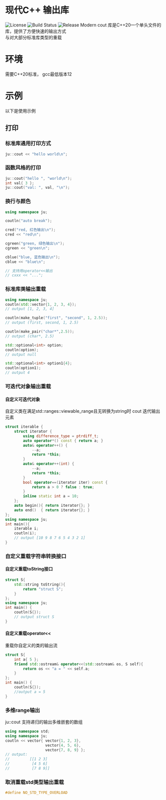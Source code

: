 # 现代C++ 输出库

![License](https://img.shields.io/github/license/jujinqian162/Modern-Cout)
![Build Status](https://github.com/jujinqian162/Modern-Cout/actions/workflows/cmake-multi-platform.yml/badge.svg)
![Release](https://img.shields.io/github/v/release/jujinqian162/Modern-Cout)
Modern cout 库是C++20一个单头文件的库，提供了方便快速的输出方式 \
与对大部分标准库类型的重载
# 环境
需要C++20标准， gcc最低版本12
# 示例
以下是使用示例
## 打印
### 标准库通用打印方式
```cpp
ju::cout << "hello world\n";   
```
### 函数风格的打印

```cpp
ju::cout("hello ", "world\n");
int val{ 3 };
ju::cout("val: ", val, "\n");
```

### 换行与颜色
```cpp
using namespace ju;

coutln("auto break"); 

cred("red, 红色输出\n");
cred << "red\n";

cgreen("green, 绿色输出\n");
cgreen << "green\n";

cblue("blue, 蓝色输出\n");
cblue << "blue\n";

// 支持用operator<<输出
// cxxx << "...";
```

### 标准库类输出重载

```cpp
using namespace ju;
coutln(std::vector{1, 2, 3, 4});
// output [1, 2, 3, 4]

coutln(make_tuple("first", "second", 1, 2.5));
// output (first, second, 1, 2.5)

coutln(make_pair("char*",2.5));
// output (char*, 2.5)

std::optional<int> option;
coutln(option);
// output null

std::optional<int> option1{4};
coutln(option1);
// output 4
```


### 可迭代对象输出重载
#### 自定义可迭代对象
自定义类在满足std::ranges::viewable_range且无转换为string时
cout 迭代输出元素
```cpp
struct iterable {
    struct iterator {
        using difference_type = ptrdiff_t;
        auto operator*() const { return a; }
        auto& operator++() {
            --a;
            return *this;
        }
        auto& operator++(int) {
            --a;
            return *this;
        }
        bool operator==(iterator iter) const {
            return a > 0 ? false : true;
        }
        inline static int a = 10;
    };
    auto begin(){ return iterator{}; }
    auto end()  { return iterator{}; }
};
using namespace ju;
int main(){
    iterable i;
    coutln(i);
    // output [10 9 8 7 6 5 4 3 2 1]
}


```
### 自定义重载字符串转换接口
#### 自定义重载toString接口
```cpp
struct S{
    std::string toString(){
        return "struct S";
    }
};
using namespace ju;
int main() {
    coutln(S{});
    // output struct S
}
```
#### 自定义重载operator<<
重载你自定义的类的输出流
```cpp
struct S{
    int a{ 5 };
    friend std::ostream& operator<<(std::ostream& os, S self){
        return os << "a = " << self.a;
    }
};
int main() {
    coutln(S{});
    //output a = 5
}
```

### 多维range输出
ju::cout 支持递归的输出多维嵌套的数组
```cpp
using namespace std;
using namespace ju;
coutln << vector{ vector{1, 2, 3}, 
                  vector{4, 5, 6}, 
                  vector{7, 8, 9} };
// output: 
//         [[1 2 3] 
//          [4 5 6] 
//          [7 8 9]]
```

### 取消重载std类型输出重载
```cpp
#define NO_STD_TYPE_OVERLOAD
```